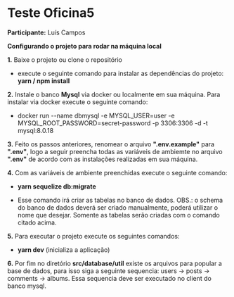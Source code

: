# Teste Oficina5

<b>Participante:</b> Luís Campos

<b>Configurando o projeto para rodar na máquina local</b>

<b>1.</b> Baixe o projeto ou clone o repositório

- execute o seguinte comando para instalar as dependências do projeto:
  <b>yarn / npm install</b>

<b>2.</b> Instale o banco <b>Mysql</b> via docker ou localmente em sua máquina. Para instalar via docker execute o seguinte comando:

- docker run --name dbmysql -e MYSQL_USER=user -e MYSQL_ROOT_PASSWORD=secret-password -p 3306:3306 -d -t mysql:8.0.18

<b>3.</b> Feito os passos anteriores, renomear o arquivo <b>".env.example"</b> para <b>".env"</b>, logo a seguir preencha todas as variáveis de ambiemte no arquivo <b>".env"</b> de acordo com as instalações realizadas em sua máquina.

<b>4.</b> Com as variáveis de ambiente preenchidas execute o seguinte comando:

- <b>yarn sequelize db:migrate</b>

- Esse comando irá criar as tabelas no banco de dados. OBS.: o schema do banco de dados deverá ser criado manualmente, poderá utilizar o nome que desejar. Somente as tabelas serão criadas com o comando citado acima.

<b>5.</b> Para executar o projeto execute os seguintes comandos:

- <b>yarn dev</b> (inicializa a aplicação)

<b>6.</b> Por fim no diretório <b>src/database/util</b> existe os arquivos para popular a base de dados, para isso siga a seguinte sequencia: users -> posts -> comments -> albums. Essa sequencia deve ser executado no client do banco mysql.
